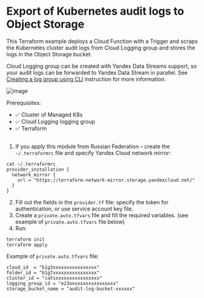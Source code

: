 # Export of Kubernetes audit logs to Object Storage

This Terraform example deploys a Cloud Function with a Trigger and scraps the Kubernetes cluster audit logs from Cloud Logging group and stores the logs in the Object Storage bucket. 

Cloud Logging group can be created with Yandex Data Streams support, so your audit logs can be forwarded to Yandex Data Stream in parallel.
See [Creating a log group using CLI](https://cloud.yandex.com/en/docs/logging/operations/create-group) instruction for more information.

![image](https://user-images.githubusercontent.com/85429798/186873514-06d204c4-06e8-4239-93be-39817a197f4b.png)

Prerequisites:
- ✅ Cluster of Managed K8s
- ✅ Cloud Logging logging group
- ✅ Terraform

##
1) If you apply this module from Russian Federation – create the `~/.terraformrc` file and specify Yandex Cloud network mirror:
```
cat ~/.terraformrc
provider_installation {
  network_mirror {
    url = "https://terraform-network-mirror.storage.yandexcloud.net/"
  }
}
```
2) Fill out the fields in the `provider.tf` file: specify the token for authentication, or use service account key file.
3) Create a `private.auto.tfvars` file and fill the required variables. (see example of `private.auto.tfvars` file below)
4) Run:

```
terraform init
terraform apply
```

Example of `private.auto.tfvars` file:

```
cloud_id  = "b1g3xxxxxxxxxxxxxxxx"
folder_id = "b1g7xxxxxxxxxxxxxxxx"
cluster_id = "catsxxxxxxxxxxxxxxxx"
logging_group_id = "e23oxxxxxxxxxxxxxxxx"
storage_bucket_name = "audit-log-bucket-xxxxxx"
```
